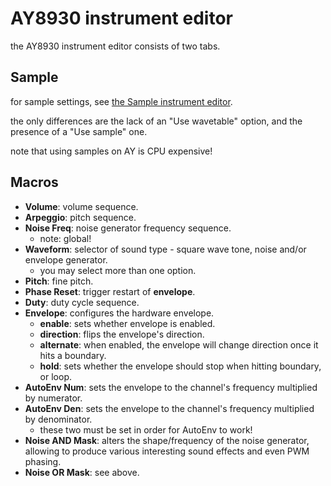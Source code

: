 # AY8930 instrument editor

the AY8930 instrument editor consists of two tabs.

## Sample

for sample settings, see [the Sample instrument editor](sample.md).

the only differences are the lack of an "Use wavetable" option, and the presence of a "Use sample" one.

note that using samples on AY is CPU expensive!

## Macros

- **Volume**: volume sequence.
- **Arpeggio**: pitch sequence.
- **Noise Freq**: noise generator frequency sequence.
  - note: global!
- **Waveform**: selector of sound type - square wave tone, noise and/or envelope generator.
  - you may select more than one option.
- **Pitch**: fine pitch.
- **Phase Reset**: trigger restart of **envelope**.
- **Duty**: duty cycle sequence.
- **Envelope**: configures the hardware envelope.
  - **enable**: sets whether envelope is enabled.
  - **direction**: flips the envelope's direction.
  - **alternate**: when enabled, the envelope will change direction once it hits a boundary.
  - **hold**: sets whether the envelope should stop when hitting boundary, or loop.
- **AutoEnv Num**: sets the envelope to the channel's frequency multiplied by numerator.
- **AutoEnv Den**: sets the envelope to the channel's frequency multiplied by denominator.
  - these two must be set in order for AutoEnv to work!
- **Noise AND Mask**: alters the shape/frequency of the noise generator, allowing to produce various interesting sound effects and even PWM phasing.
- **Noise OR Mask**: see above.
